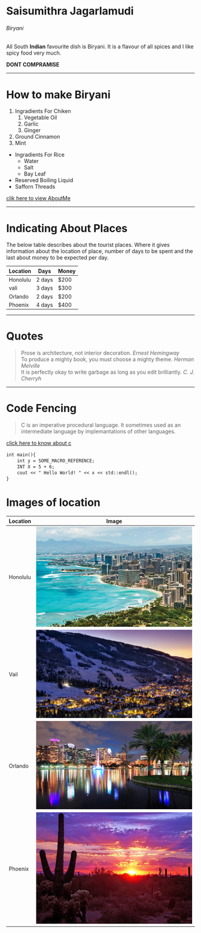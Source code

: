 # Saisumithra Jagarlamudi
###### Biryani

All South **Indian** favourite dish is Biryani. It is a flavour of all spices and I like spicy food very much.

**DONT COMPRAMISE**

***

# How to make Biryani
1. Ingradients For Chiken
    1. Vegetable Oil
    2. Garlic
    3. Ginger
2. Ground Cinnamon
3. Mint

* Ingradients For Rice
    * Water
    * Salt
    * Bay Leaf
* Reserved Boiling Liquid
* Safforn Threads

[clik here to view AboutMe](AboutMe.md)

***

# Indicating About Places 
The below table describes about the tourist places. Where it gives information about the location of place, number of days to be spent and the last about money to be expected per day.  

| Location | Days | Money |
| -------- | ---- | ----- |
| Honolulu | 2 days | $200 |
| vali | 3 days | $300 |
| Orlando | 2 days | $200 |
| Phoenix | 4 days | $400 |

***

# Quotes
> Prose is architecture, not interior decoration. *Ernest Hemingway*<br />
> To produce a mighty book, you must choose a mighty theme. *Herman Melville* <br />
> It is perfectly okay to write garbage as long as you edit brilliantly. *C. J. Cherryh*

***

# Code Fencing
> C is an imperative procedural language. It sometimes used as an intermediate language by implemantations of other languages.

[click here to know about c](https://en.wikipedia.org/wiki/C_(programming_language))

~~~
int main(){ 
    int y = SOME_MACRO_REFERENCE; 
    INT X = 5 + 6; 
    cout << " Hello World! " << x << std::endl(); 
}
~~~

# Images of location

| Location |         Image             |
| -------- |         -----             |
| Honolulu | ![Honolulu](Honolulu.jpg) |
| Vail     | ![Vali](Vail.jpg)         |
| Orlando  | ![Orlando](Orlando.jpg)   |
| Phoenix  | ![Phoenix](Phoenix.jpg)   |



